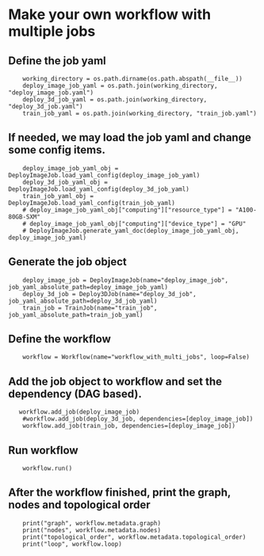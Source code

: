 
# Make your own workflow with multiple jobs
## Define the job yaml
```
    working_directory = os.path.dirname(os.path.abspath(__file__))
    deploy_image_job_yaml = os.path.join(working_directory, "deploy_image_job.yaml")
    deploy_3d_job_yaml = os.path.join(working_directory, "deploy_3d_job.yaml")
    train_job_yaml = os.path.join(working_directory, "train_job.yaml")
```

## If needed, we may load the job yaml and change some config items.
``` 
    deploy_image_job_yaml_obj = DeployImageJob.load_yaml_config(deploy_image_job_yaml)
    deploy_3d_job_yaml_obj = DeployImageJob.load_yaml_config(deploy_3d_job_yaml)
    train_job_yaml_obj = DeployImageJob.load_yaml_config(train_job_yaml)
    # deploy_image_job_yaml_obj["computing"]["resource_type"] = "A100-80GB-SXM"
    # deploy_image_job_yaml_obj["computing"]["device_type"] = "GPU"
    # DeployImageJob.generate_yaml_doc(deploy_image_job_yaml_obj, deploy_image_job_yaml)
```

## Generate the job object
```
    deploy_image_job = DeployImageJob(name="deploy_image_job", job_yaml_absolute_path=deploy_image_job_yaml)
    deploy_3d_job = Deploy3DJob(name="deploy_3d_job", job_yaml_absolute_path=deploy_3d_job_yaml)
    train_job = TrainJob(name="train_job", job_yaml_absolute_path=train_job_yaml)
```

## Define the workflow
```
    workflow = Workflow(name="workflow_with_multi_jobs", loop=False)
```

## Add the job object to workflow and set the dependency (DAG based).
```    
   workflow.add_job(deploy_image_job)
    #workflow.add_job(deploy_3d_job, dependencies=[deploy_image_job])
    workflow.add_job(train_job, dependencies=[deploy_image_job])
```

## Run workflow
```
    workflow.run()
```

## After the workflow finished, print the graph, nodes and topological order
```
    print("graph", workflow.metadata.graph)
    print("nodes", workflow.metadata.nodes)
    print("topological_order", workflow.metadata.topological_order)
    print("loop", workflow.loop)
```